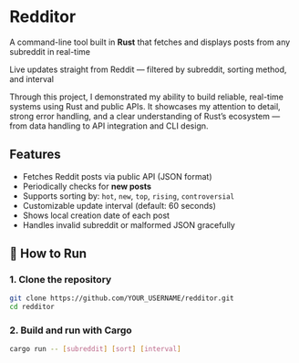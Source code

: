 # Redditor

A command-line tool built in **Rust** that fetches and displays posts from any subreddit in real-time

Live updates straight from Reddit — filtered by subreddit, sorting method, and interval

Through this project, I demonstrated my ability to build reliable, real-time systems using Rust and public APIs. It showcases my attention to detail, strong error handling, and a clear understanding of Rust’s ecosystem — from data handling to API integration and CLI design.

## Features

- Fetches Reddit posts via public API (JSON format)
-  Periodically checks for **new posts**
-  Supports sorting by: `hot`, `new`, `top`, `rising`, `controversial`
-  Customizable update interval (default: 60 seconds)
-  Shows local creation date of each post
-  Handles invalid subreddit or malformed JSON gracefully

 ## 🚀 How to Run

### 1. Clone the repository

```bash
git clone https://github.com/YOUR_USERNAME/redditor.git
cd redditor
```
### 2. Build and run with Cargo
```bash
cargo run -- [subreddit] [sort] [interval]
```
